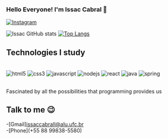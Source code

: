 
### Hello Everyone! I'm Issac Cabral 👋

[![Instagram](https://img.shields.io/badge/Instagram-E4405F?style=for-the-badge&logo=instagram&logoColor=white)](http://instagram.com/issac.cabral)

![Issac GitHub stats](https://github-readme-stats.vercel.app/api?username=issaccabral&show_icons=true&theme=radical)
[![Top Langs](https://github-readme-stats.vercel.app/api/top-langs/?username=issaccabral)](https://github.com/anuraghazra/github-readme-stats)

## Technologies I study

<div style="display: inline_block"><br/>
    <img align="center" alt="html5" src="https://img.shields.io/badge/HTML5-E34F26?style=for-the-badge&logo=html5&logoColor=white" />
    <img align="center" alt="css3" src="https://img.shields.io/badge/CSS3-1572B6?style=for-the-badge&logo=css3&logoColor=white" />
    <img align="center" alt="javascript" src="https://img.shields.io/badge/JavaScript-F7DF1E?style=for-the-badge&logo=javascript&logoColor=black" />
    <img align="center" alt="nodejs" src="https://img.shields.io/badge/Node.js-43853D?style=for-the-badge&logo=node.js&logoColor=white" />
    <img align="center" alt="react" src="https://img.shields.io/badge/React-20232A?style=for-the-badge&logo=react&logoColor=61DAFB" />
    <img align="center" alt="java" src="https://img.shields.io/badge/Java-ED8B00?style=for-the-badge&logo=java&logoColor=white" />
    <img align="center" alt="spring" src="https://img.shields.io/badge/Spring-6DB33F?style=for-the-badge&logo=spring&logoColor=white" />
</div><br>


Fascinated by all the possibilities that programming provides us

## Talk to me 😉
-[Gmail]issaccabrall@alu.ufc.br<br>
-[Phone](+55 88 99838-5580)<br> 
